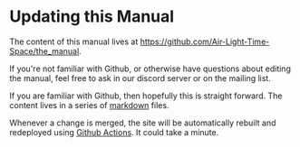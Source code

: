 # Updating this Manual

The content of this manual lives at
<https://github.com/Air-Light-Time-Space/the_manual>.

If you're not familiar with Github, or otherwise have questions about editing
the manual, feel free to ask in our discord server or on the mailing list.

If you are familiar with Github, then hopefully this is straight forward. The
content lives in a series of
[markdown](https://guides.github.com/features/mastering-markdown/) files.

Whenever a change is merged, the site will be automatically rebuilt and
redeployed using [Github
Actions](https://github.com/Air-Light-Time-Space/the_manual/actions). It could
take a minute.

